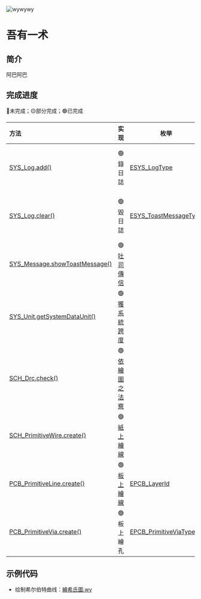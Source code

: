 ![wywywy](https://github.com/user-attachments/assets/5adaaeb0-48f3-450a-b04a-45ba0df3e014)
# 吾有一术

## 简介
阿巴阿巴

## 完成进度

🔴未完成；🟡部分完成；🟢已完成

| 方法                                                                                                                    | 实现                                                                 | 枚举                                                                                                    | 实现         |
|:--------------------------------------------------------------------------------------------------------------------- |:------------------------------------------------------------------:| ----------------------------------------------------------------------------------------------------- |:----------:|
| [SYS_Log.add()](https://prodocs.lceda.cn/cn/api/reference/pro-api.sys_log.add.html)                                   | 🟢<br>錄日誌                                                          | [ESYS_LogType](https://prodocs.lceda.cn/cn/api/reference/pro-api.esys_logtype.html)                   | 🟢<br>日誌之屬 |
| [SYS_Log.clear()](https://prodocs.lceda.cn/cn/api/reference/pro-api.sys_log.clear.html)                               | 🟢<br>毀日誌                                                          | [ESYS_ToastMessageType](https://prodocs.lceda.cn/cn/api/reference/pro-api.esys_toastmessagetype.html) | 🟢<br>吐司之屬 |
| [SYS_Message.showToastMessage()](https://prodocs.lceda.cn/cn/api/reference/pro-api.sys_message.showtoastmessage.html) | 🟢<br>[吐司傳信](https://github.com/klxf/eext-wenyan/wiki/傳信之術#吐司傳信)   |                                                                                                       |            |
| [SYS_Unit.getSystemDataUnit()](https://prodocs.lceda.cn/cn/api/reference/pro-api.sys_unit.getsystemdataunit.html)     | 🟢<br>[獲系統跨度](https://github.com/klxf/eext-wenyan/wiki/轉制之術#獲系統跨度) |                                                                                                       |            |
| [SCH_Drc.check()](https://prodocs.lceda.cn/cn/api/reference/pro-api.sch_drc.check.html)                               | 🟢<br>[依繪圖之法察](https://github.com/klxf/eext-wenyan/wiki/依繪圖之法察)    |                                                                                                       |            |
| [SCH_PrimitiveWire.create()](https://prodocs.lceda.cn/cn/api/reference/pro-api.sch_primitivewire.create.html)         | 🟢<br>[紙上繪線](https://github.com/klxf/eext-wenyan/wiki/繪圖之術#紙上繪線)   |                                                                                                       |            |
| [PCB_PrimitiveLine.create()](https://prodocs.lceda.cn/cn/api/reference/pro-api.sch_primitiveline.create.html)         | 🟢<br>[板上繪線](https://github.com/klxf/eext-wenyan/wiki/繪圖之術#板上繪線)   | [EPCB_LayerId](https://prodocs.lceda.cn/cn/api/reference/pro-api.epcb_layerid.html)                   | 🟡<br>板層   |
| [PCB_PrimitiveVia.create()](https://prodocs.lceda.cn/cn/api/reference/pro-api.pcb_primitivevia.html)                  | 🟢<br>板上繪孔                                                         | [EPCB_PrimitiveViaType](https://prodocs.lceda.cn/cn/api/reference/pro-api.epcb_primitiveviatype.html) | 🟢<br>過孔之屬 |

## 示例代码
- 绘制希尔伯特曲线：[繪希氏圖.wy](https://github.com/klxf/eext-hilbert-creator/blob/master/src/%E7%B9%AA%E5%B8%8C%E6%B0%8F%E5%9C%96.wy)
